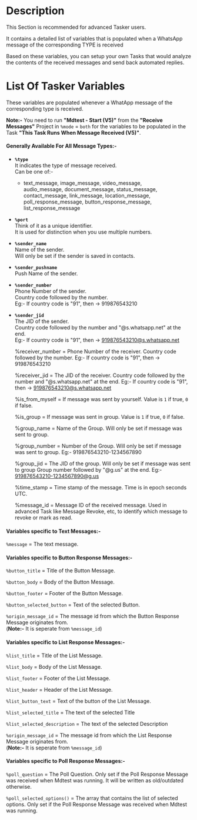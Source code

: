 # Description
This Section is recommended for advanced Tasker users.

It contains a detailed list of variables that is populated when a WhatsApp message of the corresponding TYPE is received

Based on these variables, you can setup your own Tasks that would analyze the contents of the received messages and send back automated replies.

# List Of Tasker Variables
These variables are populated whenever a WhatApp message of the corresponding type is received.

**Note:-** You need to run **"Mdtest - Start (V5)"** from the **"Receive Messages"** Project in `%mode` = `both` for the variables to be populated in the Task **"This Task Runs When Message Received (V5)"**.

#### Generally Available For All Message Types:-

- **`%type`**  
  It indicates the type of message received.  
  Can be one of:-  
  - text_message, image_message, video_message,   
    audio_message, document_message, status_message,  
    contact_message, link_message, location_message,  
    poll_response_message, button_response_message, list_response_message

- **`%port`**  
  Think of it as a unique identifier.  
  It is used for distinction when you use multiple numbers.

- **`%sender_name`**  
  Name of the sender.  
  Will only be set if the sender is saved in contacts.

- **`%sender_pushname`**  
  Push Name of the sender.

- **`%sender_number`**  
  Phone Number of the sender.  
  Country code followed by the number.  
  Eg:- If country code is "91", then -> 919876543210

- **`%sender_jid`**  
  The JID of the sender.  
  Country code followed by the number and "@s.whatsapp.net" at the end.  
  Eg:- If country code is "91", then -> 919876543210@s.whatsapp.net

    %receiver_number = Phone Number of the receiver.
                       Country code followed by the number.
                       Eg:- If country code is "91", then -> 919876543210

    %receiver_jid = The JID of the receiver.
                    Country code followed by the number and "@s.whatsapp.net" at the end.
                    Eg:- If country code is "91", then -> 919876543210@s.whatsapp.net

    %is_from_myself = If message was sent by yourself. 
                      Value is `1` if true, `0` if false.

    %is_group = If message was sent in group.
                Value is `1` if true, `0` if false.

    %group_name = Name of the Group.
                  Will only be set if message was sent to group.

    %group_number = Number of the Group.
                    Will only be set if message was sent to group.
                    Eg:- 919876543210-1234567890

    %group_jid = The JID of the group.
                 Will only be set if message was sent to group
                 Group number followed by "@g.us" at the end.
                 Eg:- 919876543210-1234567890@g.us

    %time_stamp = Time stamp of the message.
                  Time is in epoch seconds UTC.

    %message_id = Message ID of the received message.
                  Used in advanced Task like Message Revoke, etc,
                  to identify which message to revoke or mark as read.

#### Variables specific to Text Messages:-

`%message` = The text message.

#### Variables specific to Button Response Messages:-

`%button_title` = Title of the Button Message.

`%button_body` = Body of the Button Message.

`%button_footer` = Footer of the Button Message.

`%button_selected_button` = Text of the selected Button.

`%origin_message_id` = The message id from which the Button Response Message originates from.  
(**Note:-** It is seperate from `%message_id`)

#### Variables specific to List Response Messages:-

`%list_title` = Title of the List Message.

`%list_body` = Body of the List Message.

`%list_footer` = Footer of the List Message.

`%list_header` = Header of the List Message.

`%list_button_text` = Text of the button of the List Message.

`%list_selected_title` = The text of the selected Title

`%list_selected_description` = The text of the  selected Description

`%origin_message_id` = The message id from which the List Response Message originates from.  
(**Note:-** It is seperate from `%message_id`)

#### Variables specific to Poll Response Messages:-

`%poll_question` = The Poll Question. Only set if the Poll Response Message was received when Mdtest was running. It will be written as old/outdated otherwise.

`%poll_selected_options()` = The array that contains the list of selected options. Only set if the Poll Response Message was received when Mdtest was running.
